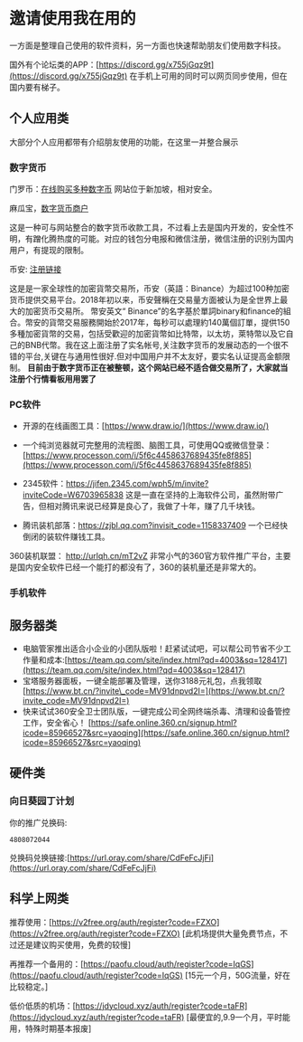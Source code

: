 # 邀请使用我在用的

一方面是整理自己使用的软件资料，另一方面也快速帮助朋友们使用数字科技。

国外有个论坛类的APP：[https://discord.gg/x755jGqz9t](https://discord.gg/x755jGqz9t) 在手机上可用的同时可以网页同步使用，但在国内要有梯子。

## 个人应用类

大部分个人应用都带有介绍朋友使用的功能，在这里一并整合展示

### 数字货币
门罗币：[在线购买多种数字币](https://agoradesk.com/buy-bitcoin-with-sgd-in-singapore?rc=w9vv) 网站位于新加坡，相对安全。

麻瓜宝，[数字货币商户](https://merchants.mugglepay.com/user/register?ref=MPRM5)

这是一种可与网站整合的数字货币收款工具，不过看上去是国内开发的，安全性不明，有蹭化腾热度的可能。对应的钱包分电报和微信注册，微信注册的识别为国内用户，有提现的限制。

币安: [注册链接](https://www.binance.com/zh-CN/register?ref=153293246)

这是是一家全球性的加密貨幣交易所，币安（英語：Binance）为超过100种加密货币提供交易平台。2018年初以来，币安聲稱在交易量方面被认为是全世界上最大的加密货币交易所。 幣安英文“ Binance”的名字基於單詞binary和finance的組合。幣安的貨幣交易服務開始於2017年，每秒可以處理約140萬個訂單，提供150多種加密貨幣的交易，包括受歡迎的加密貨幣如比特幣，以太坊，萊特幣以及它自己的BNB代幣。我在这上面注册了实名帐号,关注数字货币的发展动态的一个很不错的平台,关键在与通用性很好.但对中国用户并不太友好，要实名认证提高金额限制。 **目前由于数字货币正在被整顿，这个网站已经不适合做交易所了，大家就当注册个行情看板用用罢了**

### PC软件

* 开源的在线画图工具：[https://www.draw.io/](https://www.draw.io/)

* 一个纯浏览器就可完整用的流程图、脑图工具，可使用QQ或微信登录：[https://www.processon.com/i/5f6c4458637689435fe8f885](https://www.processon.com/i/5f6c4458637689435fe8f885)

* 2345软件：https://jifen.2345.com/wph5/m/invite?inviteCode=W6703965838 这是一直在坚持的上海软件公司，虽然附带广告，但相对腾讯来说已经算是良心了，我做了十年，赚了几千块钱。

* 腾讯装机部落：https://zjbl.qq.com?invisit_code=1158337409 一个已经快倒闭的装软件赚钱工具。

360装机联盟： http://urlqh.cn/mT2vZ 非常小气的360官方软件推广平台，主要是国内安全软件已经一个能打的都没有了，360的装机量还是非常大的。

### 手机软件

## 服务器类

* 电脑管家推出适合小企业的小团队版啦！赶紧试试吧，可以帮公司节省不少工作量和成本:[https://team.qq.com/site/index.html?qd=4003&sq=128417](https://team.qq.com/site/index.html?qd=4003&sq=128417)
* 宝塔服务器面板，一键全能部署及管理，送你3188元礼包，点我领取[https://www.bt.cn/?invite\_code=MV91dnpvd2I=](https://www.bt.cn/?invite_code=MV91dnpvd2I=)
* 快来试试360安全卫士团队版，一键完成公司全网终端杀毒、清理和设备管控工作，安全省心！ [https://safe.online.360.cn/signup.html?icode=85966527&src=yaoqing](https://safe.online.360.cn/signup.html?icode=85966527&src=yaoqing)

## 硬件类

### 向日葵园丁计划

你的推广兑换码:

```text
4808072044
```

兑换码兑换链接:[https://url.oray.com/share/CdFeFcJjFi](https://url.oray.com/share/CdFeFcJjFi)

## 科学上网类

推荐使用：[https://v2free.org/auth/register?code=FZXO](https://v2free.org/auth/register?code=FZXO) \[此机场提供大量免费节点，不过还是建议购买使用，免费的较慢\]

再推荐一个备用的：[https://paofu.cloud/auth/register?code=IqGS](https://paofu.cloud/auth/register?code=IqGS) \[15元一个月，50G流量，好在比较稳定。\]

低价低质的机场：[https://jdycloud.xyz/auth/register?code=taFR](https://jdycloud.xyz/auth/register?code=taFR) \[最便宜的,9.9一个月，平时能用，特殊时期基本报废\]

